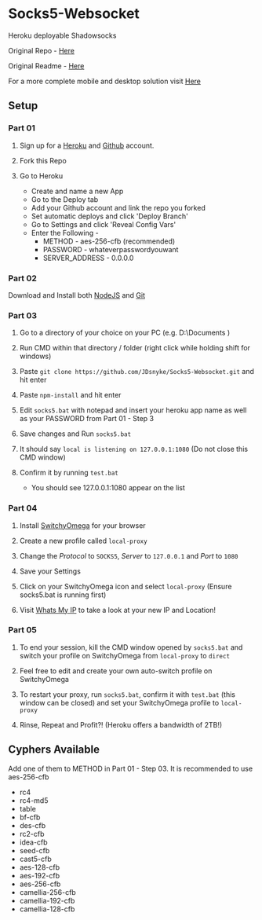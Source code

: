 # Socks5-Websocket
Heroku deployable Shadowsocks

Original Repo - [Here](https://github.com/VincentChanX/shadowsocks-over-websocket)

Original Readme - [Here](https://github.com/JDsnyke/Socks5-Websocket/blob/master/ORIGINAL-README.md)

For a more complete mobile and desktop solution visit [Here](https://github.com/JDsnyke/V2Ray-Heroku)

## Setup 

### Part 01

1. Sign up for a [Heroku](https://heroku.com/) and [Github](https://github.com/) account.

2. Fork this Repo 

3. Go to Heroku

   * Create and name a new App
   * Go to the Deploy tab
   * Add your Github account and link the repo you forked
   * Set automatic deploys and click 'Deploy Branch'
   * Go to Settings and click 'Reveal Config Vars'
   * Enter the Following - 
       * METHOD - aes-256-cfb (recommended) 
       * PASSWORD - whateverpasswordyouwant
       * SERVER_ADDRESS - 0.0.0.0       
  
### Part 02

Download and Install both [NodeJS](https://nodejs.org/en/download/) and [Git](https://git-scm.com/downloads)

### Part 03

1. Go to a directory of your choice on your PC (e.g. D:\Documents )

2. Run CMD within that directory / folder (right click while holding shift for windows)

3. Paste ```git clone https://github.com/JDsnyke/Socks5-Websocket.git``` and hit enter

4. Paste ```npm-install``` and hit enter

5. Edit ```socks5.bat``` with notepad and insert your heroku app name as well as your PASSWORD from Part 01 - Step 3

6. Save changes and Run ```socks5.bat``` 

7. It should say ```local is listening on 127.0.0.1:1080``` (Do not close this CMD window)

8. Confirm it by running ```test.bat```

    * You should see 127.0.0.1:1080 appear on the list
    
### Part 04

1. Install [SwitchyOmega](https://github.com/FelisCatus/SwitchyOmega) for your browser

2. Create a new profile called ```local-proxy```

3. Change the *Protocol* to ```SOCKS5```, *Server* to ```127.0.0.1``` and *Port* to ```1080```

4. Save your Settings

5. Click on your SwitchyOmega icon and select ```local-proxy``` (Ensure socks5.bat is running first)

6. Visit [Whats My IP](https://whatsmyip.com/) to take a look at your new IP and Location!

### Part 05

1. To end your session, kill the CMD window opened by ```socks5.bat``` and switch your profile on SwitchyOmega from ```local-proxy``` to ```direct```  

2. Feel free to edit and create your own auto-switch profile on SwitchyOmega

3. To restart your proxy, run ```socks5.bat```, confirm it with ```test.bat``` (this window can be closed) and set your SwitchyOmega profile to ```local-proxy```

4. Rinse, Repeat and Profit?! (Heroku offers a bandwidth of 2TB!)

## Cyphers Available

Add one of them to METHOD in Part 01 - Step 03. It is recommended to use aes-256-cfb

* rc4
* rc4-md5
* table
* bf-cfb
* des-cfb
* rc2-cfb
* idea-cfb
* seed-cfb
* cast5-cfb
* aes-128-cfb
* aes-192-cfb
* aes-256-cfb
* camellia-256-cfb
* camellia-192-cfb
* camellia-128-cfb
